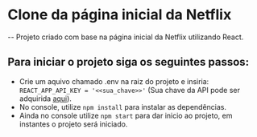 
# Clone da página inicial da Netflix

-- Projeto criado com base na página inicial da Netflix utilizando React.

## Para iniciar o projeto siga os seguintes passos:
- Crie um aquivo chamado .env na raiz do projeto e insiria:
`REACT_APP_API_KEY = '<<sua_chave>>'` (Sua chave da API pode ser adquirida [aqui](https://www.themoviedb.org/settings/api)).
- No console, utilize `npm install` para instalar as dependências.
- Ainda no console utilize `npm start`  para dar inicio ao projeto, em instantes o projeto será iniciado.
